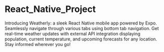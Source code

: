 # React_Native_Project
Introducing Weatherly: a sleek React Native mobile app powered by Expo. Seamlessly navigate through various tabs using bottom tab navigation. Get real-time weather updates with external API integration displaying population, current temperature, and upcoming forecasts for any location. Stay informed wherever you go!
